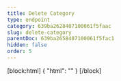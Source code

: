 ```yaml
---
title: Delete Category
type: endpoint
category: 639ba2628407100061f5faac
slug: delete-category
parentDoc: 639ba2658407100061f5fac1
hidden: false
order: 5
---
```

[block:html]
{
  "html": "<style>\n.LanguagePicker-divider { \n  display: none; }\n  \n[title=\"Toggle library\"] { \n  display: none; }\n</style>"
}
[/block]